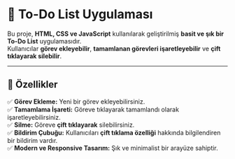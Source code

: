 # 📝 To-Do List Uygulaması  

Bu proje, **HTML, CSS ve JavaScript** kullanılarak geliştirilmiş **basit ve şık bir To-Do List** uygulamasıdır.  
Kullanıcılar **görev ekleyebilir**, **tamamlanan görevleri işaretleyebilir** ve **çift tıklayarak silebilir**.  

---

## 🚀 Özellikler  

✅ **Görev Ekleme:** Yeni bir görev ekleyebilirsiniz.  
✅ **Tamamlama İşareti:** Göreve tıklayarak tamamlandı olarak işaretleyebilirsiniz.  
✅ **Silme:** Göreve **çift tıklayarak** silebilirsiniz.  
✅ **Bildirim Çubuğu:** Kullanıcıları **çift tıklama özelliği** hakkında bilgilendiren bir bildirim vardır.  
✅ **Modern ve Responsive Tasarım:** Şık ve minimalist bir arayüze sahiptir.  

